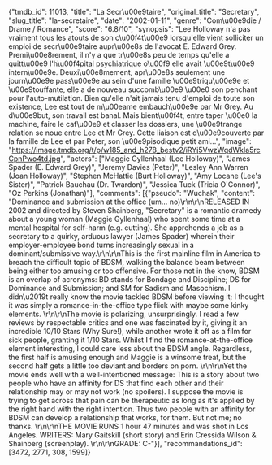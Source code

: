{"tmdb_id": 11013, "title": "La Secr\u00e9taire", "original_title": "Secretary", "slug_title": "la-secretaire", "date": "2002-01-11", "genre": "Com\u00e9die / Drame / Romance", "score": "6.8/10", "synopsis": "Lee Holloway n'a pas vraiment tous les atouts de son c\u00f4t\u00e9 lorsqu'elle vient solliciter un emploi de secr\u00e9taire aupr\u00e8s de l'avocat E. Edward Grey. Premi\u00e8rement, il n'y a que tr\u00e8s peu de temps qu'elle a quitt\u00e9 l'h\u00f4pital psychiatrique o\u00f9 elle avait \u00e9t\u00e9 intern\u00e9e. Deuxi\u00e8mement, apr\u00e8s seulement une journ\u00e9e pass\u00e9e au sein d'une famille \u00e9triqu\u00e9e et \u00e9touffante, elle a de nouveau succomb\u00e9 \u00e0 son penchant pour l'auto-mutilation. Bien qu'elle n'ait jamais tenu d'emploi de toute son existence, Lee est tout de m\u00eame embauch\u00e9e par Mr Grey. Au d\u00e9but, son travail est banal. Mais bient\u00f4t, entre taper \u00e0 la machine, faire le caf\u00e9 et classer les dossiers, une \u00e9trange relation se noue entre Lee et Mr Grey. Cette liaison est d\u00e9couverte par la famille de Lee et par Peter, son \u00e9pisodique petit ami...", "image": "https://image.tmdb.org/t/p/w185_and_h278_bestv2/iRYj5VwzWqdWkIa5rcCpnPwo4td.jpg", "actors": ["Maggie Gyllenhaal (Lee Holloway)", "James Spader (E. Edward Grey)", "Jeremy Davies (Peter)", "Lesley Ann Warren (Joan Holloway)", "Stephen McHattie (Burt Holloway)", "Amy Locane (Lee's Sister)", "Patrick Bauchau (Dr. Twardon)", "Jessica Tuck (Tricia O'Connor)", "Oz Perkins (Jonathan)"], "comments": [{"pseudo": "Wuchak", "content": "Dominance and submission at the office (um... no)\r\n\r\nRELEASED IN 2002 and directed by Steven Shainberg, \"Secretary\" is a romantic dramedy about a young woman (Maggie Gyllenhaal) who spent some time at a mental hospital for self-harm (e.g. cutting). She apprehends a job as a secretary to a quirky, arduous lawyer (James Spader) wherein their employer-employee bond turns increasingly sexual in a dominant/submissive way.\r\n\r\nThis is the first mainline film in America to breach the difficult topic of BDSM, walking the balance beam between being either too amusing or too offensive. For those not in the know, BDSM is an overlap of acronyms: BD stands for Bondage and Discipline; DS for Dominance and Submission; and SM for Sadism and Masochism. I didn\u2019t really know the movie tackled BDSM before viewing it; I thought it was simply a romance-in-the-office type flick with maybe some kinky elements. \r\n\r\nThe movie is polarizing, unsurprisingly. I read a few reviews by respectable critics and one was fascinated by it, giving it an incredible 10/10 Stars (Why Sure!), while another wrote it off as a film for sick people, granting it 1/10 Stars. Whilst I find the romance-at-the-office element interesting, I could care less about the BDSM angle. Regardless, the first half is amusing enough and Maggie is a winsome treat, but the second half gets a little too deviant and borders on porn. \r\n\r\nYet the movie ends well with a well-intentioned message: This is a story about two people who have an affinity for DS that find each other and their relationship may or may not work (no spoilers). I suppose the movie is trying to get across that pain can be therapeutic as long as it's applied by the right hand with the right intention. Thus two people with an affinity for BDSM can develop a relationship that works, for them. But not me; no thanks.                                       \r\n\r\nTHE MOVIE RUNS 1 hour 47 minutes and was shot in Los Angeles. WRITERS: Mary Gaitskill (short story) and Erin Cressida Wilson & Shainberg (screenplay).  \r\n\r\nGRADE: C-"}], "recommandations_id": [3472, 2771, 308, 1599]}